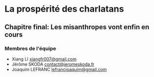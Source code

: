 # La prospérité des charlatans

## Chapitre final: Les misanthropes vont enfin en cours

### Membres de l'équipe

- Xiang LI <xiangfr007@gmail.com>
- Jérôme SKODA <contact@jeromeskoda.fr>
- Joaquim LEFRANC <lefrancjoaquim@gmail.com>
